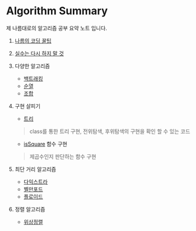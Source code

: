 # Algorithm Summary
제 나름대로의 알고리즘 공부 요약 노트 입니다.

1. [나름의 코딩 꿀팁](./CodingTip.md)

2. [실수는 다시 하지 말 것](./MyCodingMis.md)

3. 다양한 알고리즘
    - [백트래킹](./BackTracking.md)
    - [순열](./순열구현코드.md)
    - [조합](./조합구현코드.md)

4. 구현 살피기
    - [트리](../Programmers/solved_by_cpp/Level3/SY_P_level3_path_finding_game.cpp)
    > class를 통한 트리 구현, 전위탐색, 후위탐색의 구현을 확인 할 수 있는 코드 
    - [isSquare](../Baekjoon/2020-11/SY_B1025.cpp) 함수 구현
    > 제곱수인지 판단하는 함수 구현

5. 최단 거리 알고리즘
    - [다익스트라](./Dijksta.md)
    - [벨만포드](./벨만포드.md)
    - [플로이드](./플로이드.md)

6. 정렬 알고리즘
    - [위상정렬](./위상정렬.md)